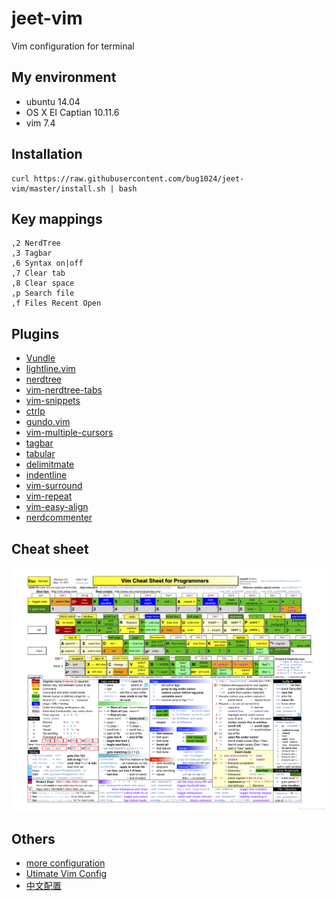 # jeet-vim
Vim configuration for terminal

## My environment
* ubuntu 14.04
* OS X EI Captian 10.11.6
* vim 7.4

## Installation
    curl https://raw.githubusercontent.com/bug1024/jeet-vim/master/install.sh | bash

## Key mappings
    ,2 NerdTree
    ,3 Tagbar
    ,6 Syntax on|off
    ,7 Clear tab
    ,8 Clear space
    ,p Search file
    ,f Files Recent Open

## Plugins
* [Vundle](https://github.com/gmarik/Vundle.vim)
* [lightline.vim](https://github.com/itchyny/lightline.vim)
* [nerdtree](https://github.com/scrooloose/nerdtree)
* [vim-nerdtree-tabs](https://github.com/jistr/vim-nerdtree-tabs)
* [vim-snippets](https://github.com/honza/vim-snippets)
* [ctrlp](https://github.com/ctrlpvim/ctrlp.vim)
* [gundo.vim](https://github.com/sjl/gundo.vim)
* [vim-multiple-cursors](https://github.com/kristijanhusak/vim-multiple-cursors)
* [tagbar](https://github.com/majutsushi/tagbar)
* [tabular](https://github.com/godlygeek/tabular)
* [delimitmate](https://github.com/Raimondi/delimitMate)
* [indentline](https://github.com/Yggdroot/indentLine)
* [vim-surround](https://github.com/tpope/vim-surround)
* [vim-repeat](https://github.com/tpope/vim-repeat)
* [vim-easy-align](https://github.com/junegunn/vim-easy-align)
* [nerdcommenter](https://github.com/scrooloose/nerdcommenter)

## Cheat sheet
<img src="https://github.com/bug1024/jeet-vim/raw/master/vim-cmd.png" alt="vim-cmd.png" title="vim-cmd.png">

## Others
* [more configuration](https://github.com/gmarik/Vundle.vim/wiki/Examples)
* [Utimate Vim Config](https://github.com/bug1024/spf13-vim)
* [中文配置](https://github.com/yangyangwithgnu/use_vim_as_ide)
